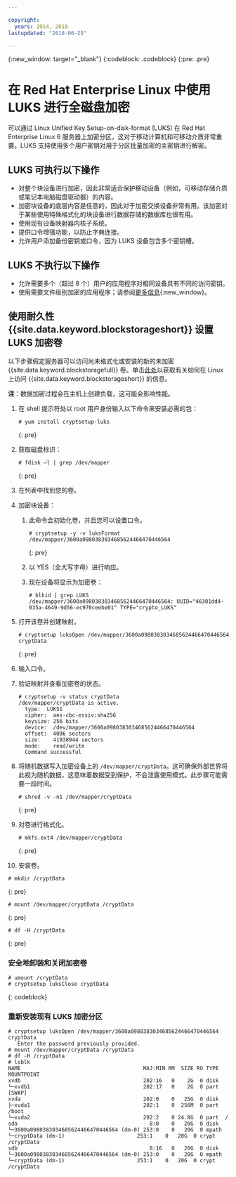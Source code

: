 ```yaml
---

copyright:
  years: 2014, 2018
lastupdated: "2018-06-25"

---
```

{:new_window: target="_blank"}
{:codeblock: .codeblock}
{:pre: .pre}

# 在 Red Hat Enterprise Linux 中使用 LUKS 进行全磁盘加密

可以通过 Linux Unified Key Setup-on-disk-format (LUKS) 在 Red Hat Enterprise Linux 6 服务器上加密分区，这对于移动计算机和可移动介质非常重要。LUKS 支持使用多个用户密钥对用于分区批量加密的主密钥进行解密。

## LUKS 可执行以下操作

- 对整个块设备进行加密，因此非常适合保护移动设备（例如，可移动存储介质或笔记本电脑磁盘驱动器）的内容。
- 加密块设备的底层内容是任意的，因此对于加密交换设备非常有用。该加密对于某些使用特殊格式化的块设备进行数据存储的数据库也很有用。
- 使用现有设备映射器内核子系统。
- 提供口令增强功能，以防止字典连接。
- 允许用户添加备份密钥或口令，因为 LUKS 设备包含多个密钥槽。


## LUKS 不执行以下操作

- 允许需要多个（超过 8 个）用户的应用程序对相同设备具有不同的访问密钥。
- 使用需要文件级别加密的应用程序；请参阅[更多信息](https://access.redhat.com/documentation/en-US/Red_Hat_Enterprise_Linux/7/html/Security_Guide/sec-Encryption.html){:new_window}。

## 使用耐久性 {{site.data.keyword.blockstorageshort}} 设置 LUKS 加密卷

以下步骤假定服务器可以访问尚未格式化或安装的新的未加密 {{site.data.keyword.blockstoragefull}} 卷。单击[此处](accessing_block_storage_linux.html)以获取有关如何在 Linux 上访问 {{site.data.keyword.blockstorageshort}} 的信息。

**注**：数据加密过程会在主机上创建负载，这可能会影响性能。

1. 在 shell 提示符处以 root 用户身份输入以下命令来安装必需的包：<br/>
   ```
   # yum install cryptsetup-luks
   ```
   {: pre}
2. 获取磁盘标识：<br/>
   ```
   # fdisk –l | grep /dev/mapper
   ```
   {: pre}
3. 在列表中找到您的卷。
4. 加密块设备：

   1. 此命令会初始化卷，并且您可以设置口令。<br/>
   
      ```
      # cryptsetup -y -v luksFormat /dev/mapper/3600a0980383034685624466470446564
      ```
      {: pre}
      
   2. 以 YES（全大写字母）进行响应。
   
   3. 现在设备将显示为加密卷： 
   
      ```
      # blkid | grep LUKS
      /dev/mapper/3600a0980383034685624466470446564: UUID="46301dd4-035a-4649-9d56-ec970ceebe01" TYPE="crypto_LUKS"
      ```
      
5. 打开该卷并创建映射。<br/>
   ```
   # cryptsetup luksOpen /dev/mapper/3600a0980383034685624466470446564 cryptData
   ```
   {: pre}
6. 输入口令。
7. 验证映射并查看加密卷的状态。<br/>
   ```
   # cryptsetup -v status cryptData
   /dev/mapper/cryptData is active.
     type:  LUKS1
     cipher:  aes-cbc-essiv:sha256
     keysize: 256 bits
     device:  /dev/mapper/3600a0980383034685624466470446564
     offset:  4096 sectors
     size:    41938944 sectors
     mode:    read/write
     Command successful
   ```
8. 将随机数据写入加密设备上的 `/dev/mapper/cryptData`。这可确保外部世界将此视为随机数据，这意味着数据受到保护，不会泄露使用模式。此步骤可能需要一段时间。<br/>
    ```
    # shred -v -n1 /dev/mapper/cryptData
    ```
    {: pre}
9. 对卷进行格式化。<br/>
   ```
   # mkfs.ext4 /dev/mapper/cryptData
   ```
   {: pre}
10. 安装卷。<br/>
   ```
   # mkdir /cryptData
   ```
   {: pre}
   ```
   # mount /dev/mapper/cryptData /cryptData
   ```
   {: pre}
   ```
   # df -H /cryptData
   ```
   {: pre}

### 安全地卸装和关闭加密卷
   ```
   # umount /cryptData
   # cryptsetup luksClose cryptData
   ```
   {: codeblock}

### 重新安装现有 LUKS 加密分区
   ```
   # cryptsetup luksOpen /dev/mapper/3600a0980383034685624466470446564 cryptData
      Enter the password previously provided.
   # mount /dev/mapper/cryptData /cryptData
   # df -H /cryptData
   # lsblk
   NAME                                       MAJ:MIN RM  SIZE RO TYPE  MOUNTPOINT
   xvdb                                       202:16   0    2G  0 disk
   └─xvdb1                                    202:17   0    2G  0 part  [SWAP]
   xvda                                       202:0    0   25G  0 disk
   ├─xvda1                                    202:1    0  256M  0 part  /boot
   └─xvda2                                    202:2    0 24.8G  0 part  /
   sda                                          8:0    0   20G  0 disk
   └─3600a0980383034685624466470446564 (dm-0) 253:0    0   20G  0 mpath
   └─cryptData (dm-1)                       253:1    0   20G  0 crypt /cryptData
   sdb                                          8:16   0   20G  0 disk
   └─3600a0980383034685624466470446564 (dm-0) 253:0    0   20G  0 mpath
   └─cryptData (dm-1)                       253:1    0   20G  0 crypt /cryptData
   ```
